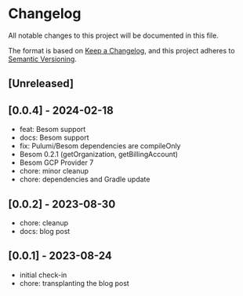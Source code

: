 # Changelog
All notable changes to this project will be documented in this file.

The format is based on [Keep a Changelog](https://keepachangelog.com/en/1.0.0/),
and this project adheres to [Semantic Versioning](https://semver.org/spec/v2.0.0.html).

## [Unreleased]

## [0.0.4] - 2024-02-18
- feat: Besom support
- docs: Besom support
- fix: Pulumi/Besom dependencies are compileOnly
- Besom 0.2.1 (getOrganization, getBillingAccount)
- Besom GCP Provider 7
- chore: minor cleanup
- chore: dependencies and Gradle update

## [0.0.2] - 2023-08-30
- chore: cleanup
- docs: blog post

## [0.0.1] - 2023-08-24
- initial check-in
- chore: transplanting the blog post
